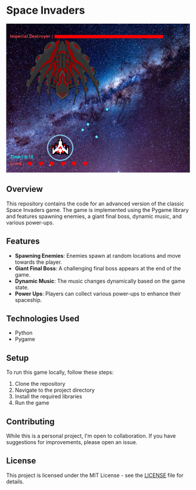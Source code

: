 # Space Invaders

<img height="400" src="Screenshot.png">

## Overview

This repository contains the code for an advanced version of the classic Space Invaders game. The game is implemented using the Pygame library and features spawning enemies, a giant final boss, dynamic music, and various power-ups.

## Features

- **Spawning Enemies**: Enemies spawn at random locations and move towards the player.
- **Giant Final Boss**: A challenging final boss appears at the end of the game.
- **Dynamic Music**: The music changes dynamically based on the game state.
- **Power Ups**: Players can collect various power-ups to enhance their spaceship.

## Technologies Used

- Python
- Pygame

## Setup

To run this game locally, follow these steps:

1. Clone the repository
2. Navigate to the project directory
3. Install the required libraries
4. Run the game

## Contributing

While this is a personal project, I'm open to collaboration. If you have suggestions for improvements, please open an issue.

## License

This project is licensed under the MIT License - see the [LICENSE](LICENSE) file for details.

<br>
